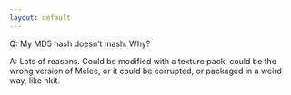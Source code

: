 ```yaml
---
layout: default
---
```


Q: My MD5 hash doesn’t mash. Why?

A: Lots of reasons. Could be modified with a texture pack, could be the wrong version of Melee, or it could be corrupted, or packaged in a weird way, like nkit.
